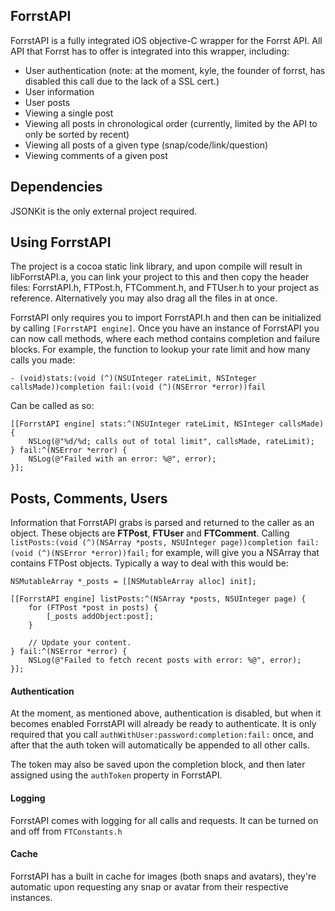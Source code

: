 ## ForrstAPI

ForrstAPI is a fully integrated iOS objective-C wrapper for the Forrst API.  All API that Forrst has to offer is integrated into this wrapper, including: 

* User authentication (note: at the moment, kyle, the founder of forrst, has disabled this call due to the lack of a SSL cert.)
* User information
* User posts
* Viewing a single post
* Viewing all posts in chronological order (currently, limited by the API to only be sorted by recent)
* Viewing all posts of a given type (snap/code/link/question)
* Viewing comments of a given post

## Dependencies

JSONKit is the only external project required.

## Using ForrstAPI

The project is a cocoa static link library, and upon compile will result in libForrstAPI.a, you can link your project to this and then copy the header files: ForrstAPI.h, FTPost.h, FTComment.h, and FTUser.h to your project as reference.  Alternatively you may also drag all the files in at once.

ForrstAPI only requires you to import ForrstAPI.h and then can be initialized by calling `[ForrstAPI engine]`.  Once you have an instance of ForrstAPI you can now call methods, where each method contains completion and failure blocks.  For example, the function to lookup your rate limit and how many calls you made: 

`- (void)stats:(void (^)(NSUInteger rateLimit, NSInteger callsMade))completion fail:(void (^)(NSError *error))fail`

Can be called as so:

    [[ForrstAPI engine] stats:^(NSUInteger rateLimit, NSInteger callsMade) {
        NSLog(@"%d/%d; calls out of total limit", callsMade, rateLimit);
    } fail:^(NSError *error) {
        NSLog(@"Failed with an error: %@", error);
    }];

## Posts, Comments, Users

Information that ForrstAPI grabs is parsed and returned to the caller as an object.  These objects are **FTPost**, **FTUser** and **FTComment**.  Calling `listPosts:(void (^)(NSArray *posts, NSUInteger page))completion fail:(void (^)(NSError *error))fail;` for example, will give you a NSArray that contains FTPost objects.  Typically a way to deal with this would be:

    NSMutableArray *_posts = [[NSMutableArray alloc] init];
    
    [[ForrstAPI engine] listPosts:^(NSArray *posts, NSUInteger page) {
        for (FTPost *post in posts) {
            [_posts addObject:post];
        }
        
        // Update your content.
    } fail:^(NSError *error) {
        NSLog(@"Failed to fetch recent posts with error: %@", error);
    }];

#### Authentication

At the moment, as mentioned above, authentication is disabled, but when it becomes enabled ForrstAPI will already be ready to authenticate.  It is only required that you call `authWithUser:password:completion:fail:` once, and after that the auth token will automatically be appended to all other calls.

The token may also be saved upon the completion block, and then later assigned using the `authToken` property in ForrstAPI.

#### Logging

ForrstAPI comes with logging for all calls and requests.  It can be turned on and off from `FTConstants.h`

#### Cache

ForrstAPI has a built in cache for images (both snaps and avatars), they're automatic upon requesting any snap or avatar from their respective instances.